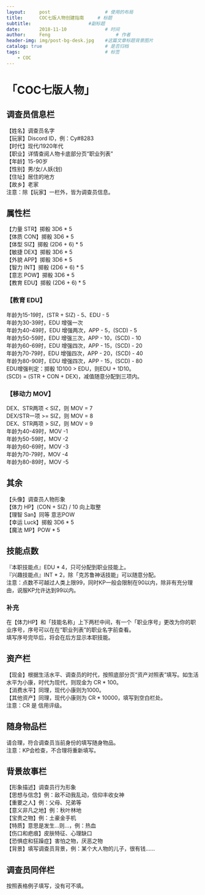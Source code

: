 ```yaml
---
layout:     post   				    # 使用的布局
title:      COC七版人物创建指南 	# 标题
subtitle:                     #副标题
date:       2018-11-10 				# 时间
author:     Feng 						# 作者
header-img: img/post-bg-desk.jpg 	#这篇文章标题背景图片
catalog: true 						# 是否归档
tags:								# 标签
    - COC
---
```

# 「COC七版人物」
## 调查员信息栏 
【姓名】调查员名字  
【玩家】Discord ID，例：Cy#8283  
【时代】现代/1920年代  
【职业】详情查阅人物卡底部分页“职业列表”  
【年龄】15-90岁  
【性别】男/女/人妖(划)  
【住址】居住的地方  
【故乡】老家  
注意：除【玩家】一栏外，皆为调查员信息。

## 属性栏
【力量 STR】掷骰 3D6 * 5  
【体质 CON】掷骰 3D6 * 5  
【体型 SIZ】掷骰 (2D6 + 6) * 5  
【敏捷 DEX】掷骰 3D6 * 5  
【外貌 APP】掷骰 3D6 * 5  
【智力 INT】掷骰 (2D6 + 6) * 5  
【意志 POW】掷骰 3D6 * 5  
【教育 EDU】掷骰 (2D6 + 6) * 5

### 【教育 EDU】
年龄为15-19时，(STR + SIZ) - 5、EDU - 5  
年龄为30-39时，EDU 增强一次  
年龄为40-49时，EDU 增强两次，APP - 5，(SCD) - 5  
年龄为50-59时，EDU 增强三次，APP - 10，(SCD) - 10  
年龄为60-69时，EDU 增强四次，APP - 15，(SCD) - 20  
年龄为70-79时，EDU 增强四次，APP - 20，(SCD) - 40  
年龄为80-90时，EDU 增强四次，APP - 15，(SCD) - 80  
EDU增强判定：掷骰 1D100 > EDU，则EDU + 1D10。  
(SCD) = (STR + CON + DEX)，减值随意分配到三项内。

### 【移动力 MOV】
DEX、STR两项 < SIZ，则 MOV = 7  
DEX/STR一项 >= SIZ，则 MOV = 8  
DEX、STR两项 > SIZ，则 MOV = 9  
年龄为40-49时，MOV -1  
年龄为50-59时，MOV -2  
年龄为60-69时，MOV -3  
年龄为70-79时，MOV -4  
年龄为80-89时，MOV -5

## 其余
【头像】调查员人物形象  
【体力 HP】(CON + SIZ) / 10 向上取整  
【理智 San】同等 意志POW  
【幸运 Luck】掷骰 3D6 * 5  
【魔法 MP】POW * 5

## 技能点数
『本职技能点』EDU * 4，只可分配到职业技能上。  
『兴趣技能点』INT * 2，除「克苏鲁神话技能」可以随意分配。  
注意：点数不可越过人类上限99，同时KP一般会限制在90以内，除非有充分理由，说服KP允许达到99以内。

### 补充
在【体力HP】和「技能名称」上下两栏中间，有一个「职业序号」更改为你的职业序号，序号可以在在“职业列表”的职业名字前查看。  
填写序号完毕后，将会在后方显示本职技能。

## 资产栏
【现金】根据生活水平、调查员的时代，按照底部分页“资产对照表”填写。如生活水平为小康，时代为现代，则现金为 CR * 100。  
【消费水平】同理，现代小康则为1000。  
【其他资产】同理，现代小康则为 CR * 10000，填写到空白栏处。  
注意：CR 是 信用评级。

## 随身物品栏
请合理，符合调查员当前身份的填写随身物品。  
注意：KP会检查，不合理将重新填写。

## 背景故事栏
【形象描述】调查员行为形象  
【思想与信念】例：敌不动我乱动，信仰丰收女神  
【重要之人】例：父母、兄弟等  
【意义非凡之地】例：秋叶林地  
【宝贵之物】例：土豪金手机  
【特质】意思是发生...则...，例：热血  
【伤口和疤痕】皮肤特征、心理缺口  
【恐惧症和狂躁症】害怕之物，厌恶之物  
【背景】填写调查员背景，例：某个大人物的儿子，很有钱......  

## 调查员同伴栏
按照表格例子填写，没有可不填。
